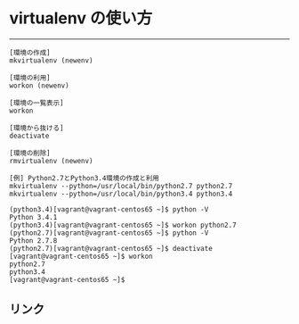 virtualenv の使い方
==========

---
    [環境の作成]
    mkvirtualenv (newenv)
    
    [環境の利用]
    workon (newenv)
    
    [環境の一覧表示]
    workon
    
    [環境から抜ける]
    deactivate
    
    [環境の削除]
    rmvirtualenv (newenv)
    
    [例] Python2.7とPython3.4環境の作成と利用
    mkvirtualenv --python=/usr/local/bin/python2.7 python2.7
    mkvirtualenv --python=/usr/local/bin/python3.4 python3.4
    
    (python3.4)[vagrant@vagrant-centos65 ~]$ python -V
    Python 3.4.1
    (python3.4)[vagrant@vagrant-centos65 ~]$ workon python2.7
    (python2.7)[vagrant@vagrant-centos65 ~]$ python -V
    Python 2.7.8
    (python2.7)[vagrant@vagrant-centos65 ~]$ deactivate
    [vagrant@vagrant-centos65 ~]$ workon
    python2.7
    python3.4
    [vagrant@vagrant-centos65 ~]$

## リンク
